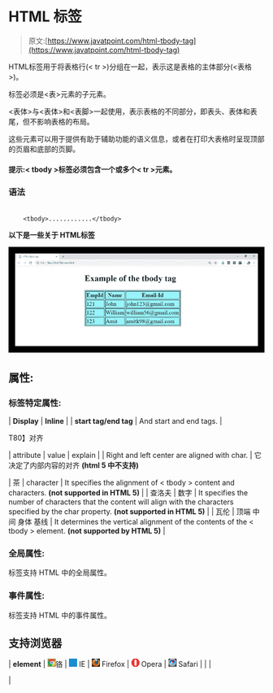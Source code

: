 # HTML 标签

> 原文:[https://www.javatpoint.com/html-tbody-tag](https://www.javatpoint.com/html-tbody-tag)

HTML<t body>标签用于将表格行(< tr >)分组在一起，表示这是表格的主体部分(<表格>)。

<t body>标签必须是<表>元素的子元素。

<表体>与<表体>和<表脚>一起使用，表示表格的不同部分，即表头、表体和表尾，但不影响表格的布局。

这些元素可以用于提供有助于辅助功能的语义信息，或者在打印大表格时呈现顶部的页眉和底部的页脚。

#### 提示:< tbody >标签必须包含一个或多个< tr >元素。

### 语法

```

    <tbody>............</tbody>

```

**以下是一些关于 HTML<tbbody>标签**

![HTML tbody tag](img/ba03efdc7a396132b574143c2e0c6918.png)

## 属性:

### 标签特定属性:

| **Display** | **Inline** |
| **start tag/end tag** | And start and end tags. |

T80】对齐

| attribute | value | explain |
| Right
and left
center
are aligned with
char. | 它决定了内部内容的对齐 **(html 5 中不支持)**

&#124; 茶 &#124; character &#124; It specifies the alignment of < tbody > content and characters. **(not supported in HTML 5)** &#124;
&#124; 查洛夫 &#124; 数字 &#124; It specifies the number of characters that the content will align with the characters specified by the char property. **(not supported in HTML 5)** &#124;
&#124; 瓦伦 &#124; 顶端
中间
身体
基线 &#124; It determines the vertical alignment of the contents of the < tbody > element. **(not supported by HTML 5)** &#124;

### 全局属性:

<t body>标签支持 HTML 中的全局属性。

### 事件属性:

<t body>标签支持 HTML 中的事件属性。

## 支持浏览器

&#124; **element** &#124; ![chrome browser](img/4fbdc93dc2016c5049ed108e7318df19.png)铬 &#124; ![ie browser](img/83dd23df1fe8373fd5bf054b2c1dd88b.png) IE &#124; ![firefox browser](img/4f001fff393888a8a807ed29b28145d1.png) Firefox &#124; ![opera browser](img/6cad4a592cc69a052056a0577b4aac65.png) Opera &#124; ![safari browser](img/a0f6a9711a92203c5dc5c127fe9c9fca.png) Safari &#124;
&#124;  &#124;

 |